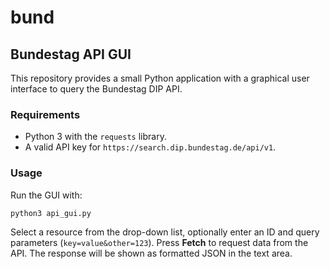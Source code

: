 # bund

## Bundestag API GUI

This repository provides a small Python application with a graphical user interface to query the Bundestag DIP API.

### Requirements
- Python 3 with the `requests` library.
- A valid API key for `https://search.dip.bundestag.de/api/v1`.

### Usage
Run the GUI with:

```bash
python3 api_gui.py
```

Select a resource from the drop-down list, optionally enter an ID and query parameters (`key=value&other=123`). Press **Fetch** to request data from the API. The response will be shown as formatted JSON in the text area.

